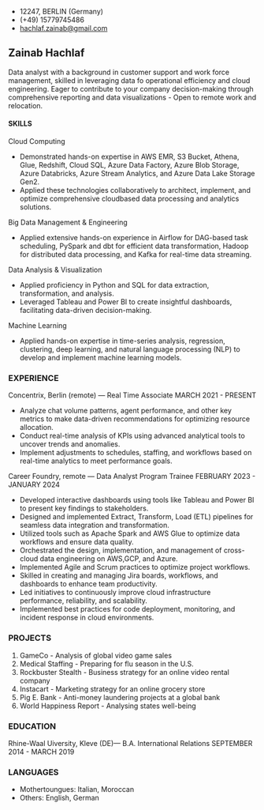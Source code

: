 - 12247, BERLIN (Germany)
- (+49) 15779745486
- hachlaf.zainab@gmail.com


## Zainab Hachlaf
Data analyst with a background in customer support and work force management, skilled in leveraging data fo operational efficiency and cloud engineering. Eager to contribute to your company decision-making through comprehensive reporting and data visualizations - Open to remote work and relocation.


#### SKILLS
Cloud Computing
- Demonstrated hands-on expertise in AWS EMR, S3 Bucket, Athena, Glue, Redshift, Cloud SQL, Azure Data Factory, Azure Blob Storage, Azure Databricks, Azure Stream Analytics, and Azure Data Lake Storage Gen2.
- Applied these technologies collaboratively to architect, implement, and optimize comprehensive cloudbased data processing and analytics solutions.
  
Big Data Management & Engineering
- Applied extensive hands-on experience in Airflow for DAG-based task scheduling, PySpark and dbt for efficient data transformation, Hadoop for distributed data processing, and Kafka for real-time data streaming.
  
Data Analysis & Visualization
- Applied proficiency in Python and SQL for data extraction, transformation, and analysis.
- Leveraged Tableau and Power BI to create insightful dashboards, facilitating data-driven decision-making.
  
Machine Learning
- Applied hands-on expertise in time-series analysis, regression, clustering, deep learning, and natural language processing (NLP) to develop and implement machine learning models.

### EXPERIENCE
Concentrix, Berlin (remote) — Real Time Associate
MARCH 2021 - PRESENT
- Analyze chat volume patterns, agent performance, and other key metrics to make data-driven recommendations for optimizing resource allocation.
- Conduct real-time analysis of KPIs using advanced analytical tools to uncover trends and anomalies.
- Implement adjustments to schedules, staffing, and workflows based on real-time analytics to meet performance goals.

Career Foundry, remote — Data Analyst Program Trainee
FEBRUARY 2023 - JANUARY 2024
- Developed interactive dashboards using tools like Tableau and Power BI to present key findings to stakeholders.
- Designed and implemented Extract, Transform, Load (ETL) pipelines for seamless data integration and transformation.
- Utilized tools such as Apache Spark and AWS Glue to optimize data workflows and ensure data quality.
- Orchestrated the design, implementation, and management of cross-cloud data engineering on AWS,GCP, and Azure.
- Implemented Agile and Scrum practices to optimize project workflows.
- Skilled in creating and managing Jira boards, workflows, and dashboards to enhance team productivity.
- Led initiatives to continuously improve cloud infrastructure performance, reliability, and scalability.
- Implemented best practices for code deployment, monitoring, and incident response in cloud environments.

### PROJECTS
1. GameCo - Analysis of global video game sales
2. Medical Staffing - Preparing for flu season in the U.S.
3. Rockbuster Stealth - Business strategy for an online video rental company
4. Instacart - Marketing strategy for an online grocery store
5. Pig E. Bank - Anti-money laundering projects at a global bank
6. World Happiness Report - Analysing states well-being


### EDUCATION
Rhine-Waal Uiversity, Kleve (DE)— B.A. International Relations 
SEPTEMBER 2014 - MARCH 2019

### LANGUAGES
- Mothertoungues: Italian, Moroccan
- Others: English, German
